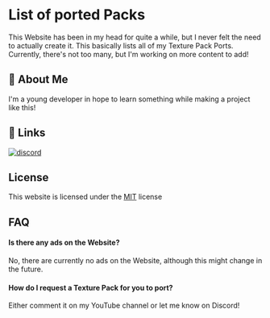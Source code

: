 
# List of ported Packs

This Website has been in my head for quite a while, but I never felt the need to actually create it. This basically lists all of my Texture Pack Ports. Currently, there's not too many, but I'm working on more content to add!
## 🚀 About Me
I'm a young developer in hope to learn something while making a project like this!


## 🔗 Links
[![discord](https://img.shields.io/discord/1126458287227928639?style=for-the-badge&label=Server%0A)](https://discord.gg/fcH67K5SWs)


## License

This website is licensed under the [MIT](https://choosealicense.com/licenses/mit/)
 license

## FAQ

#### Is there any ads on the Website?

No, there are currently no ads on the Website, although this might change in the future.

#### How do I request a Texture Pack for you to port?

Either comment it on my YouTube channel or let me know on Discord!

